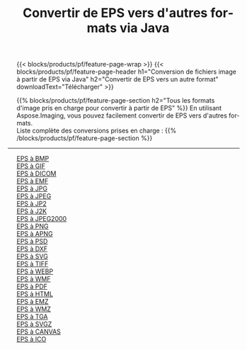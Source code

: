 ﻿---
title: Convertir de EPS vers d'autres formats via Java 
weight: 3920
url: /fr/java/conversion/from/eps 
lang: fr
langdirlevel: 2
locales: zh-hans,ja,it,ru,de,es,fr,nl,id,lt,pl,pt,vi,tr,ko,zh-hant,ar,hi,th,sv,cs,uk,he
description: En utilisant Aspose.Imaging, vous pouvez facilement convertir de EPS vers un autre format
---

{{< blocks/products/pf/feature-page-wrap >}}
{{< blocks/products/pf/feature-page-header h1="Conversion de fichiers image à partir de EPS via Java" h2="Convertir de EPS vers un autre format" downloadText="Télécharger" >}}


{{% blocks/products/pf/feature-page-section  h2="Tous les formats d'image pris en charge pour convertir à partir de EPS" %}}
En utilisant Aspose.Imaging, vous pouvez facilement convertir de EPS vers d'autres formats.
<br/>
Liste complète des conversions prises en charge :
{{% /blocks/products/pf/feature-page-section %}}
<div class="container-fluid productfamilypage bg-gray">
    <div class="convertypes bg-gray agp-content section">
        <div class="container">
		<hr style="margin-left:-20px;"/>
		<div class="row other-converters">
		    <div class='col-md-2 other-converter remove-lp remove-rp'><a href="/imaging/fr/java/conversion/eps-to-bmp" >EPS à BMP</a></div><div class='col-md-2 other-converter remove-lp remove-rp'><a href="/imaging/fr/java/conversion/eps-to-gif" >EPS à GIF</a></div><div class='col-md-2 other-converter remove-lp remove-rp'><a href="/imaging/fr/java/conversion/eps-to-dicom" >EPS à DICOM</a></div><div class='col-md-2 other-converter remove-lp remove-rp'><a href="/imaging/fr/java/conversion/eps-to-emf" >EPS à EMF</a></div><div class='col-md-2 other-converter remove-lp remove-rp'><a href="/imaging/fr/java/conversion/eps-to-jpg" >EPS à JPG</a></div><div class='col-md-2 other-converter remove-lp remove-rp'><a href="/imaging/fr/java/conversion/eps-to-jpeg" >EPS à JPEG</a></div><div class='col-md-2 other-converter remove-lp remove-rp'><a href="/imaging/fr/java/conversion/eps-to-jp2" >EPS à JP2</a></div><div class='col-md-2 other-converter remove-lp remove-rp'><a href="/imaging/fr/java/conversion/eps-to-j2k" >EPS à J2K</a></div><div class='col-md-2 other-converter remove-lp remove-rp'><a href="/imaging/fr/java/conversion/eps-to-jpeg2000" >EPS à JPEG2000</a></div><div class='col-md-2 other-converter remove-lp remove-rp'><a href="/imaging/fr/java/conversion/eps-to-png" >EPS à PNG</a></div><div class='col-md-2 other-converter remove-lp remove-rp'><a href="/imaging/fr/java/conversion/eps-to-apng" >EPS à APNG</a></div><div class='col-md-2 other-converter remove-lp remove-rp'><a href="/imaging/fr/java/conversion/eps-to-psd" >EPS à PSD</a></div><div class='col-md-2 other-converter remove-lp remove-rp'><a href="/imaging/fr/java/conversion/eps-to-dxf" >EPS à DXF</a></div><div class='col-md-2 other-converter remove-lp remove-rp'><a href="/imaging/fr/java/conversion/eps-to-svg" >EPS à SVG</a></div><div class='col-md-2 other-converter remove-lp remove-rp'><a href="/imaging/fr/java/conversion/eps-to-tiff" >EPS à TIFF</a></div><div class='col-md-2 other-converter remove-lp remove-rp'><a href="/imaging/fr/java/conversion/eps-to-webp" >EPS à WEBP</a></div><div class='col-md-2 other-converter remove-lp remove-rp'><a href="/imaging/fr/java/conversion/eps-to-wmf" >EPS à WMF</a></div><div class='col-md-2 other-converter remove-lp remove-rp'><a href="/imaging/fr/java/conversion/eps-to-pdf" >EPS à PDF</a></div><div class='col-md-2 other-converter remove-lp remove-rp'><a href="/imaging/fr/java/conversion/eps-to-html" >EPS à HTML</a></div><div class='col-md-2 other-converter remove-lp remove-rp'><a href="/imaging/fr/java/conversion/eps-to-emz" >EPS à EMZ</a></div><div class='col-md-2 other-converter remove-lp remove-rp'><a href="/imaging/fr/java/conversion/eps-to-wmz" >EPS à WMZ</a></div><div class='col-md-2 other-converter remove-lp remove-rp'><a href="/imaging/fr/java/conversion/eps-to-tga" >EPS à TGA</a></div><div class='col-md-2 other-converter remove-lp remove-rp'><a href="/imaging/fr/java/conversion/eps-to-svgz" >EPS à SVGZ</a></div><div class='col-md-2 other-converter remove-lp remove-rp'><a href="/imaging/fr/java/conversion/eps-to-canvas" >EPS à CANVAS</a></div><div class='col-md-2 other-converter remove-lp remove-rp'><a href="/imaging/fr/java/conversion/eps-to-ico" >EPS à ICO</a></div>
                </div>
        </div>
    </div>
</div>
<br/>

